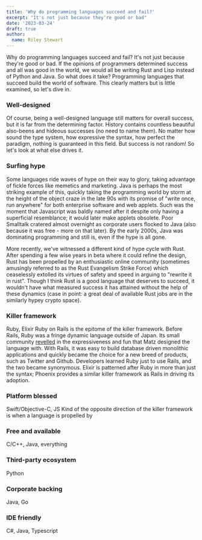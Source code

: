 ```yaml
---
title: 'Why do programming languages succeed and fail?'
excerpt: "It's not just because they're good or bad"
date: '2023-03-24'
draft: true
author:
  name: Riley Stewart
---
```

Why do programming languages succeed and fail? It's not just because they're good or bad. If the opinions of programmers determined success and all was good in the world, we would all be writing Rust and Lisp instead of Python and Java. So what does it take? Programming languages that succeed build the world of software. This clearly matters but is little examined, so let's dive in.

### Well-designed
Of course, being a well-designed language still matters for overall success, but it is far from the determining factor. History contains countless beautiful also-beens and hideous successes (no need to name them). No matter how sound the type system, how expressive the syntax, how perfect the paradigm, nothing is guaranteed in this field. But success is not random! So let's look at what else drives it.

### Surfing hype
Some languages ride waves of hype on their way to glory, taking advantage of fickle forces like memetics and marketing. Java is perhaps the most striking example of this, quickly taking the programming world by storm at the height of the object craze in the late 90s with its promise of "write once, run anywhere" for both enterprise software and web applets. Such was the moment that Javascript was baldly named after it despite only having a superficial resemblance; it would later make applets obsolete. Poor Smalltalk cratered almost overnight as corporate users flocked to Java (also because it was free - more on that later). By the early 2000s, Java was dominating programming and still is, even if the hype is all gone.

More recently, we've witnessed a different kind of hype cycle with Rust. After spending a few wise years in beta where it could refine the design, Rust has been propelled by an enthusiastic online community (sometimes amusingly referred to as the Rust Evangelism Strike Force) which ceaselessly extolled its virtues of safety and speed in arguing to "rewrite it in rust". Though I think Rust is a good language that deserves to succeed, it wouldn't have what measured success it has attained without the help of these dynamics (case in point: a great deal of available Rust jobs are in the similarly hypey crypto space).
### Killer framework
Ruby, Elixir
Ruby on Rails is the epitome of the killer framework. Before Rails, Ruby was a fringe dynamic language outside of Japan. Its small community [revelled](https://web.archive.org/web/20040904090155/http://poignantguide.net/ruby/) in the expressiveness and fun that Matz designed the language with. With Rails, it was easy to build database driven monolithic applications and quickly became the choice for a new breed of products, such as Twitter and Github. Developers learned Ruby just to use Rails, and the two became synonymous. Elixir is patterned after Ruby in more than just the syntax; Phoenix provides a similar killer framework as Rails in driving its adoption. 
### Platform blessed
Swift/Objective-C, JS
Kind of the opposite direction of the killer framework is when a language is propelled by 
### Free and available
C/C++, Java, everything
### Third-party ecosystem
Python
### Corporate backing
Java, Go
### IDE friendly
C#, Java, Typescript
